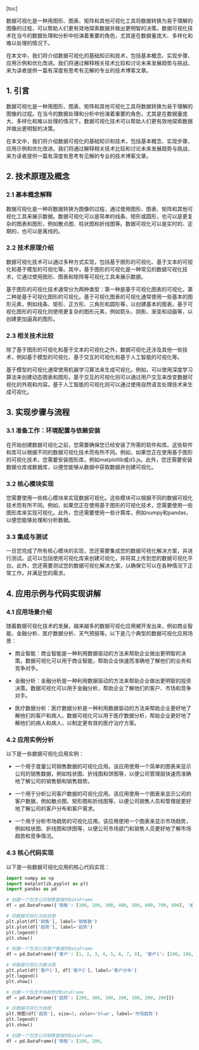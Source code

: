 
[toc]                    
                
                
数据可视化是一种用图形、图表、矩阵和其他可视化工具将数据转换为易于理解的图像的过程，可以帮助人们更有效地探索数据并做出更明智的决策。数据可视化技术在当今的数据处理和分析中扮演着重要的角色，尤其是在数据量庞大、多样化和难以处理的情况下。

在本文中，我们将介绍数据可视化的基础知识和技术，包括基本概念、实现步骤、应用示例和优化改进。我们将通过解释相关技术比较和讨论未来发展趋势与挑战，来为读者提供一篇有深度有思考有见解的专业的技术博客文章。

## 1. 引言

数据可视化是一种用图形、图表、矩阵和其他可视化工具将数据转换为易于理解的图像的过程。在当今的数据处理和分析中扮演着重要的角色，尤其是在数据量庞大、多样化和难以处理的情况下。数据可视化技术可以帮助人们更有效地探索数据并做出更明智的决策。

在本文中，我们将介绍数据可视化的基础知识和技术，包括基本概念、实现步骤、应用示例和优化改进。我们将通过解释相关技术比较和讨论未来发展趋势与挑战，来为读者提供一篇有深度有思考有见解的专业的技术博客文章。

## 2. 技术原理及概念

### 2.1 基本概念解释

数据可视化是一种将数据转换为图像的过程，通过使用图形、图表、矩阵和其他可视化工具来展示数据。数据可视化可以是简单的线条、矩形或圆形，也可以是更复杂的图表和图形，例如散点图、柱状图和折线图等。数据可视化可以是实时的、定期的，也可以是离线的。

### 2.2 技术原理介绍

数据可视化技术可以通过多种方式实现，包括基于图形的可视化、基于文本的可视化和基于模型的可视化等。其中，基于图形的可视化是一种常见的数据可视化技术，它通过使用图形、图表和矩阵等可视化工具来展示数据。

基于图形的可视化技术通常分为两种类型：第一种是基于可视化图表的可视化，第二种是基于可视化图形的可视化。基于可视化图表的可视化通常使用一些基本的图形元素，例如线条、矩形、正方形、三角形和圆形等，以创建基本的图表。基于可视化图形的可视化则使用更复杂的图形元素，例如箭头、阴影、渐变和动画等，以创建更加逼真的图形。

### 2.3 相关技术比较

除了基于图形的可视化和基于文本的可视化之外，数据可视化还涉及其他一些技术，例如基于模型的可视化、基于交互的可视化和基于人工智能的可视化等。

基于模型的可视化通常使用机器学习算法来生成可视化。例如，可以使用深度学习算法来创建动态图表和图形。基于交互的可视化则可以通过用户交互来改变数据可视化的外观和内容。基于人工智能的可视化则可以通过使用自然语言处理技术来生成可视化。

## 3. 实现步骤与流程

### 3.1 准备工作：环境配置与依赖安装

在开始创建数据可视化之前，您需要确保您已经安装了所需的软件和库。这些软件和库可以根据不同的数据可视化技术而有所不同。例如，如果您正在使用基于图形的可视化技术，您需要安装图形库，例如matplotlib或d3.js。此外，您还需要安装数据仓库或数据库，以便您能够从数据中获取数据并创建可视化。

### 3.2 核心模块实现

您需要使用一些核心模块来实现数据可视化。这些模块可以根据不同的数据可视化技术而有所不同。例如，如果您正在使用基于图形的可视化技术，您需要使用一些图形库来实现可视化。此外，您还需要使用一些计算库，例如numpy和pandas，以便您能够处理和分析数据。

### 3.3 集成与测试

一旦您完成了所有核心模块的实现，您还需要集成您的数据可视化解决方案，并进行测试。这可以包括使用可视化库来创建可视化，并将其上传到您的数据可视化平台。此外，您还需要测试您的数据可视化解决方案，以确保它可以在各种情况下正常工作，并满足您的需求。

## 4. 应用示例与代码实现讲解

### 4.1 应用场景介绍

随着数据可视化技术的发展，越来越多的数据可视化应用被开发出来，例如商业智能、金融分析、医疗数据分析、天气预报等。以下是几个典型的数据可视化应用场景：

- 商业智能：商业智能是一种利用数据驱动的方法来帮助企业做出更明智的决策。数据可视化可以用于商业智能，帮助企业快速而准确地了解他们的业务和竞争对手。

- 金融分析：金融分析是一种利用数据驱动的方法来帮助企业做出更明智的投资决策。数据可视化可以用于金融分析，帮助企业了解他们的客户、市场和竞争对手。

- 医疗数据分析：医疗数据分析是一种利用数据驱动的方法来帮助企业更好地了解他们的客户和病人。数据可视化可以用于医疗数据分析，帮助企业更好地了解他们的病人和病人，以制定更有效的医疗治疗方案。

### 4.2 应用实例分析

以下是一些数据可视化应用实例：

- 一个用于度量公司销售数据的可视化应用。该应用使用一个简单的图表来显示公司的销售数据，例如柱状图、折线图和饼图等，以便公司管理层快速而准确地了解公司的销售额和销售趋势。

- 一个用于分析公司客户数据的可视化应用。该应用使用一个图表来显示公司的客户数据，例如散点图、矩形图和折线图等，以便公司销售人员和管理层更好地了解公司的客户分布和客户需求。

- 一个用于分析市场趋势的可视化应用。该应用使用一个图表来显示市场趋势，例如柱状图、折线图和饼图等，以便公司市场部门和销售人员更好地了解市场趋势和竞争情况。

### 4.3 核心代码实现

以下是一些数据可视化应用的核心代码实现：

```python
import numpy as np
import matplotlib.pyplot as plt
import pandas as pd

# 创建一个包含公司销售数据的DataFrame
df = pd.DataFrame({'销售': [100, 200, 300, 400, 500, 600, 700, 800], '趋势': [200, 300, 200, 300, 300, 200, 200, 300]})

# 将数据可视化为柱状图
plt.plot(df['销售'], label='销售额')
plt.plot(df['趋势'], label='趋势')
plt.legend()
plt.show()
```

```python
# 创建一个包含公司客户数据的DataFrame
df = pd.DataFrame({'客户': [1, 2, 3, 4, 5, 6, 7, 8], '客户1': [100, 100, 100, 100, 100, 100, 100, 100], '客户2': [200, 200, 200, 200, 200, 200, 200, 200]})

# 将数据可视化为散点图
plt.plot(df['客户1'], df['客户2'], label='客户分布')
plt.legend()
plt.show()
```

```python
# 创建一个包含市场趋势的DataFrame
df = pd.DataFrame({'趋势': [200, 300, 300, 200, 200, 200, 200]})

# 将数据可视化为饼图
plt.饼图(df['趋势'], size=3, color='blue', label='市场趋势')
plt.legend()
plt.show()
```

```python
# 创建一个包含公司销售数据的DataFrame
df = pd.DataFrame({'销售': [100, 200,

